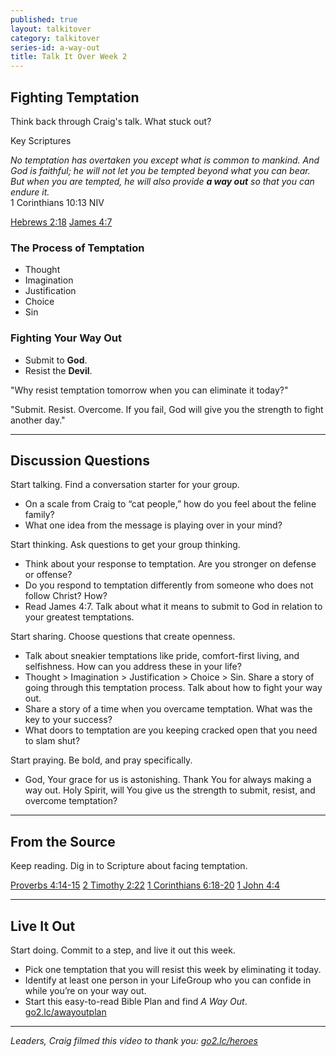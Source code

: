 ```yaml
---
published: true
layout: talkitover
category: talkitover
series-id: a-way-out
title: Talk It Over Week 2
---
```


## Fighting Temptation
<p class="lead">Think back through Craig's talk. What stuck out?</p> 

Key Scriptures

_No temptation has overtaken you except what is common to mankind. And God is faithful; he will not let you be tempted beyond what you can bear. But when you are tempted, he will also provide **a way out** so that you can endure it._  
1 Corinthians 10:13 NIV

[Hebrews 2:18](https://www.bible.com/bible/111/heb.2.18.niv) [James 4:7](https://www.bible.com/bible/111/jam.4.7.niv)

### The Process of Temptation

* Thought
* Imagination
* Justification
* Choice
* Sin

### Fighting Your Way Out

* Submit to **God**.
* Resist the **Devil**.

"Why resist temptation tomorrow when you can eliminate it today?"

"Submit. Resist. Overcome. If you fail, God will give you the strength to fight another day."

* * *

## Discussion Questions
<p class="lead">Start talking. Find a conversation starter for your group.</p> 

* On a scale from Craig to “cat people,” how do you feel about the feline family?
* What one idea from the message is playing over in your mind?

<p class="lead">Start thinking. Ask questions to get your group thinking.</p> 

* Think about your response to temptation. Are you stronger on defense or offense?
* Do you respond to temptation differently from someone who does not follow Christ? How?
* Read James 4:7. Talk about what it means to submit to God in relation to your greatest temptations.
 
<p class="lead">Start sharing. Choose questions that create openness.</p> 

* Talk about sneakier temptations like pride, comfort-first living, and selfishness. How can you address these in your life?
* Thought > Imagination > Justification > Choice > Sin. Share a story of going through this temptation process. Talk about how to fight your way out.
* Share a story of a time when you overcame temptation. What was the key to your success?
* What doors to temptation are you keeping cracked open that you need to slam shut?

<p class="lead">Start praying. Be bold, and pray specifically.</p> 

* God, Your grace for us is astonishing. Thank You for always making a way out. Holy Spirit, will You give us the strength to submit, resist, and overcome temptation?

* * *

## From the Source
<p class="lead">Keep reading. Dig in to Scripture about facing temptation.</p>

[Proverbs 4:14-15](https://www.bible.com/bible/111/pro.4.14-15.niv) [2 Timothy 2:22](https://www.bible.com/bible/111/2tim.2.22.niv) [1 Corinthians 6:18-20](https://www.bible.com/bible/111/1co.6.18-20.niv) [1 John 4:4](https://www.bible.com/bible/111/1jo.4.4.niv)

* * *

## Live It Out
<p class="lead">Start doing. Commit to a step, and live it out this week.</p>

* Pick one temptation that you will resist this week by eliminating it today.
* Identify at least one person in your LifeGroup who you can confide in while you’re on your way out.
* Start this easy-to-read Bible Plan and find _A Way Out_. [go2.lc/awayoutplan](http://go2.lc/awayoutplan)

* * *

_Leaders, Craig filmed this video to thank you: [go2.lc/heroes](http://leaders.lifechurch.tv/you-are-the-heroes/)_
